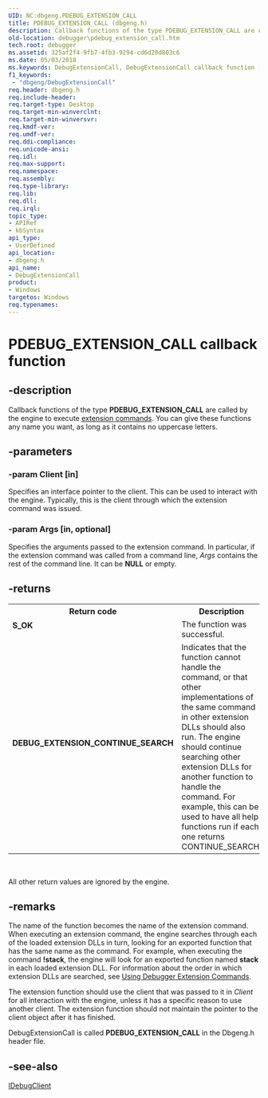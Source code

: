 ```yaml
---
UID: NC:dbgeng.PDEBUG_EXTENSION_CALL
title: PDEBUG_EXTENSION_CALL (dbgeng.h)
description: Callback functions of the type PDEBUG_EXTENSION_CALL are called by the engine to execute extension commands. You can give these functions any name you want, as long as it contains no uppercase letters.
old-location: debugger\pdebug_extension_call.htm
tech.root: debugger
ms.assetid: 325af2f4-9fb7-4fb3-9294-cd6d20d803c6
ms.date: 05/03/2018
ms.keywords: DebugExtensionCall, DebugExtensionCall callback function [Windows Debugging], Extensions_Ref_fc621d91-0419-4ae3-8e53-71f4c522c318.xml, PDEBUG_EXTENSION_CALL, PDEBUG_EXTENSION_CALL callback, dbgeng/DebugExtensionCall, debugger.pdebug_extension_call
f1_keywords:
 - "dbgeng/DebugExtensionCall"
req.header: dbgeng.h
req.include-header: 
req.target-type: Desktop
req.target-min-winverclnt: 
req.target-min-winversvr: 
req.kmdf-ver: 
req.umdf-ver: 
req.ddi-compliance: 
req.unicode-ansi: 
req.idl: 
req.max-support: 
req.namespace: 
req.assembly: 
req.type-library: 
req.lib: 
req.dll: 
req.irql: 
topic_type:
- APIRef
- kbSyntax
api_type:
- UserDefined
api_location:
- dbgeng.h
api_name:
- DebugExtensionCall
product:
- Windows
targetos: Windows
req.typenames: 
---
```


# PDEBUG_EXTENSION_CALL callback function


## -description


Callback functions of the type <b>PDEBUG_EXTENSION_CALL</b> are called by the engine to execute <a href="https://docs.microsoft.com/windows-hardware/drivers/debugger/anatomy-of-a-dbgeng-extension-dll">extension commands</a>. You can give these functions any name you want, as long as it contains no uppercase letters.


## -parameters



### -param Client [in]

Specifies an interface pointer to the client.  This can be used to interact with the engine.  Typically, this is the client through which the extension command was issued.


### -param Args [in, optional]

Specifies the arguments passed to the extension command.  In particular, if the extension command was called from a command line, <i>Args</i> contains the rest of the command line.  It can be <b>NULL</b> or empty.


## -returns


<table>
<tr>
<th>Return code</th>
<th>Description</th>
</tr>
<tr>
<td width="40%">
<dl>
<dt><b>S_OK</b></dt>
</dl>
</td>
<td width="60%">
The function was successful.

</td>
</tr>
<tr>
<td width="40%">
<dl>
<dt><b>DEBUG_EXTENSION_CONTINUE_SEARCH</b></dt>
</dl>
</td>
<td width="60%">
Indicates that the function cannot handle the command, or that other implementations of the same command in other extension DLLs should also run.  The engine should continue searching other extension DLLs for another function to handle the command. For example, this can be used to have all help functions run if each one returns CONTINUE_SEARCH.

</td>
</tr>
</table>
 

All other return values are ignored by the engine.




## -remarks

The name of the function becomes the name of the extension command.  When executing an extension command, the engine searches through each of the loaded extension DLLs in turn, looking for an exported function that has the same name as the command.  For example, when executing the command <b>!stack</b>, the engine will look for an exported function named <b>stack</b> in each loaded extension DLL. For information about the order in which extension DLLs are searched, see <a href="https://docs.microsoft.com/windows-hardware/drivers/debugger/using-debugger-extension-commands">Using Debugger Extension Commands</a>.

The extension function should use the client that was passed to it in <i>Client</i> for all interaction with the engine, unless it has a specific reason to use another client.  The extension function should not maintain the pointer to the client object after it has finished.

DebugExtensionCall is called <b>PDEBUG_EXTENSION_CALL</b>   in the Dbgeng.h header file.



## -see-also

<a href="https://docs.microsoft.com/windows-hardware/drivers/ddi/dbgeng/nn-dbgeng-idebugclient">IDebugClient</a>
 

 

